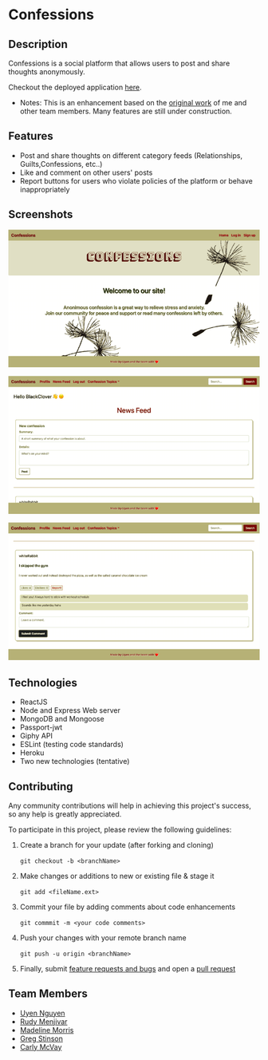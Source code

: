 # Confessions

## Description
Confessions is a social platform that allows users to post and share thoughts anonymously.

Checkout the deployed application [here](https://confessions-by-uyen.herokuapp.com/).

* Notes: This is an enhancement based on the [original work](https://github.com/Rudy-Menjivar/confessions) of me and other team members. Many features are still under construction.

## Features
* Post and share thoughts on different category feeds (Relationships, Guilts,Confessions, etc..)
* Like and comment on other users' posts
* Report buttons for users who violate policies of the platform or behave inappropriately

## Screenshots

![Welcome page](./client/src/images/welcome-page-screenshot.png)

![Newsfeed page](./client/src/images/newsfeed-screenshot.png)

![Newsfeed page](./client/src/images/newsfeed-post-screenshot.png)


## Technologies
* ReactJS
* Node and Express Web server
* MongoDB and Mongoose
* Passport-jwt
* Giphy API
* ESLint (testing code standards)
* Heroku
* Two new technologies (tentative)

## Contributing
    
Any community contributions will help in achieving this project's success, so any help is greatly appreciated.
    
To participate in this project, please review the following guidelines:
    
1. Create a branch for your update (after forking and cloning)
    
   `git checkout -b <branchName>`
    
2. Make changes or additions to new or existing file & stage it
    
   `git add <fileName.ext>`
    
3. Commit your file by adding comments about code enhancements
    
   `git commmit -m <your code comments>`
    
4. Push your changes with your remote branch name
    
   `git push -u origin <branchName>`
    
5. Finally, submit [feature requests and bugs](https://github.com/Rudy-Menjivar/budget-app/issues) and open a [pull request](https://github.com/Rudy-Menjivar/budget-app/pulls)
    

## Team Members
* <a href="https://github.com/uyennguyen30696" target="_blank">Uyen Nguyen</a>
* <a href="https://github.com/Rudy-Menjivar" target="_blank">Rudy Menjivar</a>
* <a href="https://github.com/madehopemorr" target="_blank">Madeline Morris</a>
* <a href="https://github.com/gstinsonjr42" target="_blank">Greg Stinson</a>
* <a href="https://github.com/carly-jm" target="_blank">Carly McVay</a>